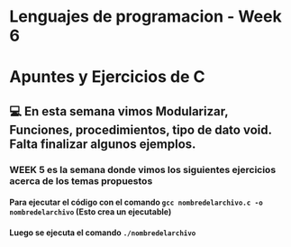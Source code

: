 # Lenguajes de programacion - Week 6 
#  Apuntes y Ejercicios de C

## 💻 En esta semana vimos **Modularizar, Funciones, procedimientos, tipo de dato void. Falta finalizar algunos ejemplos**.

### WEEK 5 es la semana donde vimos los siguientes ejercicios acerca de los temas propuestos

#### Para ejecutar el código con el comando **`gcc nombredelarchivo.c -o nombredelarchivo`** (Esto crea un ejecutable)
#### Luego se ejecuta el comando **`./nombredelarchivo`**
